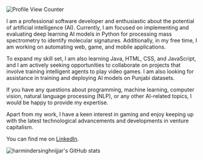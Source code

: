 ![Profile View Counter](https://komarev.com/ghpvc/?username=harmindersinghnijjar&color=red)

I am a professional software developer and enthusiastic about the potential of artificial intelligence (AI). Currently, I am focused on implementing and evaluating deep learning AI models in Python for processing mass spectrometry to identify molecular signatures. Additionally, in my free time, I am working on automating web, game, and mobile applications.

To expand my skill set, I am also learning Java, HTML, CSS, and JavaScript, and I am actively seeking opportunities to collaborate on projects that involve training intelligent agents to play video games. I am also looking for assistance in training and deploying AI models on Punjabi datasets.

If you have any questions about programming, machine learning, computer vision, natural language processing (NLP), or any other AI-related topics, I would be happy to provide my expertise.

Apart from my work, I have a keen interest in gaming and enjoy keeping up with the latest technological advancements and developments in venture capitalism.

You can find me on [LinkedIn](https://www.linkedin.com/in/harmindersinghnijjar/).



 ![harmindersinghnijjar's GitHub stats](https://github-readme-streak-stats.herokuapp.com/?user=harmindersinghnijjar&theme=dark&ring=e73737&currStreakNum=ffffff&hide_border=true&background=0E1118)

<!--
**harmindersinghnijjar/harmindersinghnijjar** is a ✨ _special_ ✨ repository because its `README.md` (this file) appears on your GitHub profile.

-->
